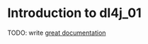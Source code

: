 # Introduction to dl4j_01

TODO: write [great documentation](http://jacobian.org/writing/what-to-write/)
